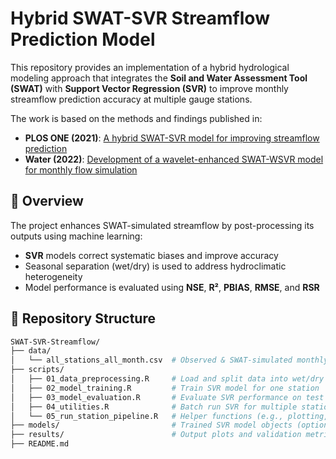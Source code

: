 # Hybrid SWAT-SVR Streamflow Prediction Model

This repository provides an implementation of a hybrid hydrological modeling approach that integrates the **Soil and Water Assessment Tool (SWAT)** with **Support Vector Regression (SVR)** to improve monthly streamflow prediction accuracy at multiple gauge stations.

The work is based on the methods and findings published in:

- **PLOS ONE (2021)**: [A hybrid SWAT-SVR model for improving streamflow prediction](https://journals.plos.org/plosone/article?id=10.1371/journal.pone.0248489)
- **Water (2022)**: [Development of a wavelet-enhanced SWAT-WSVR model for monthly flow simulation](https://www.mdpi.com/2073-4441/14/17/2649)

## 📌 Overview

The project enhances SWAT-simulated streamflow by post-processing its outputs using machine learning:
- **SVR** models correct systematic biases and improve accuracy
- Seasonal separation (wet/dry) is used to address hydroclimatic heterogeneity
- Model performance is evaluated using **NSE**, **R²**, **PBIAS**, **RMSE**, and **RSR**

## 📂 Repository Structure

```bash
SWAT-SVR-Streamflow/
├── data/
│   └── all_stations_all_month.csv  # Observed & SWAT-simulated monthly data for multiple stations
├── scripts/
│   ├── 01_data_preprocessing.R     # Load and split data into wet/dry seasons
│   ├── 02_model_training.R         # Train SVR model for one station
│   ├── 03_model_evaluation.R       # Evaluate SVR performance on test data
│   ├── 04_utilities.R              # Batch run SVR for multiple stations
│   └── 05_run_station_pipeline.R   # Helper functions (e.g., plotting, metrics)
├── models/                         # Trained SVR model objects (optional)
├── results/                        # Output plots and validation metrics
├── README.md
